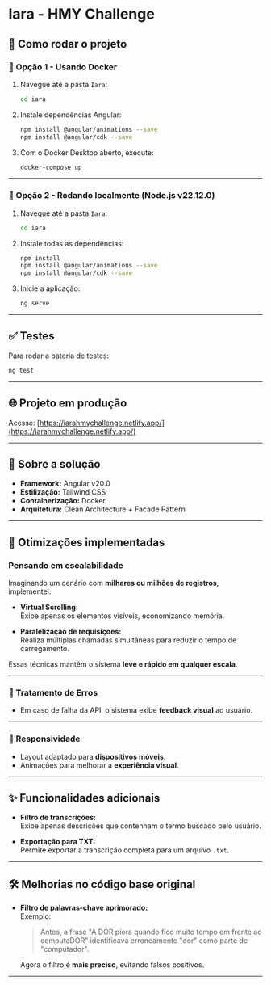 # Iara - HMY Challenge

## 🔧 Como rodar o projeto

### 🐳 Opção 1 - Usando Docker

1. Navegue até a pasta `Iara`:
   ```bash
   cd iara
   ```

2. Instale dependências Angular:
   ```bash
   npm install @angular/animations --save
   npm install @angular/cdk --save
   ```

3. Com o Docker Desktop aberto, execute:
   ```bash
   docker-compose up
   ```

---

### 🧩 Opção 2 - Rodando localmente (Node.js v22.12.0)

1. Navegue até a pasta `Iara`:
   ```bash
   cd iara
   ```

2. Instale todas as dependências:
   ```bash
   npm install
   npm install @angular/animations --save
   npm install @angular/cdk --save
   ```

3. Inicie a aplicação:
   ```bash
   ng serve
   ```

---

## ✅ Testes

Para rodar a bateria de testes:

```bash
ng test
```

---

## 🌐 Projeto em produção

Acesse: [https://iarahmychallenge.netlify.app/](https://iarahmychallenge.netlify.app/)

---

## 📌 Sobre a solução

- **Framework:** Angular v20.0  
- **Estilização:** Tailwind CSS  
- **Containerização:** Docker  
- **Arquitetura:** Clean Architecture + Facade Pattern  

---

## 🚀 Otimizações implementadas

### Pensando em escalabilidade

Imaginando um cenário com **milhares ou milhões de registros**, implementei:

- **Virtual Scrolling:**  
  Exibe apenas os elementos visíveis, economizando memória.

- **Paralelização de requisições:**  
  Realiza múltiplas chamadas simultâneas para reduzir o tempo de carregamento.

Essas técnicas mantêm o sistema **leve e rápido em qualquer escala**.

---

### 🧠 Tratamento de Erros

- Em caso de falha da API, o sistema exibe **feedback visual** ao usuário.

---

### 📱 Responsividade

- Layout adaptado para **dispositivos móveis**.
- Animações para melhorar a **experiência visual**.

---

## ✨ Funcionalidades adicionais

- **Filtro de transcrições:**  
  Exibe apenas descrições que contenham o termo buscado pelo usuário.

- **Exportação para TXT:**  
  Permite exportar a transcrição completa para um arquivo `.txt`.

---

## 🛠️ Melhorias no código base original

- **Filtro de palavras-chave aprimorado:**  
  Exemplo:
  > Antes, a frase "A DOR piora quando fico muito tempo em frente ao computaDOR" identificava erroneamente "dor" como parte de "computador".

  Agora o filtro é **mais preciso**, evitando falsos positivos.

---
